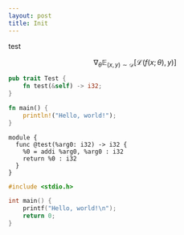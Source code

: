 ```yaml
---
layout: post
title: Init
---
```


test

$$\nabla_\theta \mathbb E_{(x, y)\sim \mathcal D} \left[ \mathcal L(f(x;\theta), y) \right]$$

```rust
pub trait Test {
    fn test(&self) -> i32;
}

fn main() {
    println!("Hello, world!");
}
```

```mlir
module {
  func @test(%arg0: i32) -> i32 {
    %0 = addi %arg0, %arg0 : i32
    return %0 : i32
  }
}
```

```c
#include <stdio.h>

int main() {
    printf("Hello, world!\n");
    return 0;
}
```
